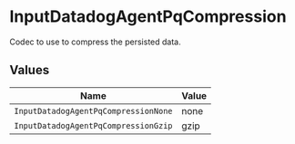 # InputDatadogAgentPqCompression

Codec to use to compress the persisted data.


## Values

| Name                                 | Value                                |
| ------------------------------------ | ------------------------------------ |
| `InputDatadogAgentPqCompressionNone` | none                                 |
| `InputDatadogAgentPqCompressionGzip` | gzip                                 |